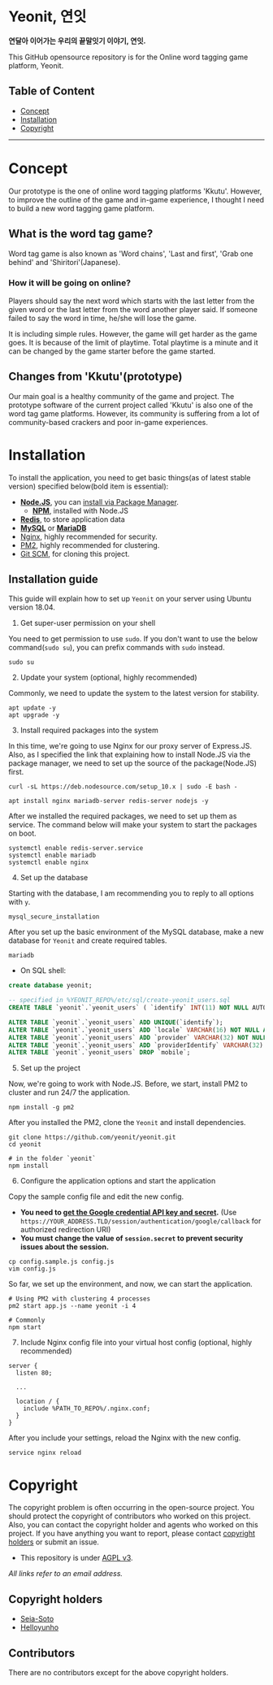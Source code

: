 # Yeonit, 연잇

**연달아 이어가는 우리의 끝말잇기 이야기, 연잇.**

This GitHub opensource repository is for the Online word tagging game platform, Yeonit.

## Table of Content

- [Concept](#Concept)
- [Installation](#Installation)
- [Copyright](#Copyright)

---

# Concept

Our prototype is the one of online word tagging platforms 'Kkutu'. However, to improve the outline of the game and in-game experience, I thought I need to build a new word tagging game platform.

## What is the word tag game?

Word tag game is also known as 'Word chains', 'Last and first', 'Grab one behind' and 'Shiritori'(Japanese).

### How it will be going on online?

Players should say the next word which starts with the last letter from the given word or the last letter from the word another player said. If someone failed to say the word in time, he/she will lose the game.

It is including simple rules. However, the game will get harder as the game goes. It is because of the limit of playtime. Total playtime is a minute and it can be changed by the game starter before the game started.

## Changes from 'Kkutu'(prototype)

Our main goal is a healthy community of the game and project. The prototype software of the current project called 'Kkutu' is also one of the word tag game platforms. However, its community is suffering from a lot of community-based crackers and poor in-game experiences.

# Installation

To install the application, you need to get basic things(as of latest stable version) specified below(bold item is essential):

- **[Node.JS](http://nodejs.org)**, you can [install via Package Manager](https://nodejs.org/en/download/package-manager/).
  - **[NPM](https://docs.npmjs.com)**, installed with Node.JS
- **[Redis](https://redis.io/download)**, to store application data
- **[MySQL](https://www.mysql.com/downloads/)** or **[MariaDB](https://mariadb.org/download/)**
- [Nginx](https://nginx.org/en/download.html), highly recommended for security.
- [PM2](http://pm2.keymetrics.io/docs/usage/pm2-doc-single-page/#installation), highly recommended for clustering.
- [Git SCM](https://git-scm.com/downloads), for cloning this project.

## Installation guide

This guide will explain how to set up `Yeonit` on your server using Ubuntu version 18.04.

1. Get super-user permission on your shell

You need to get permission to use `sudo`. If you don't want to use the below command(`sudo su`), you can prefix commands with `sudo` instead.

```shell
sudo su
```

2. Update your system (optional, highly recommended)

Commonly, we need to update the system to the latest version for stability.

```shell
apt update -y
apt upgrade -y
```

3. Install required packages into the system

In this time, we're going to use Nginx for our proxy server of Express.JS. Also, as I specified the link that explaining how to install Node.JS via the package manager, we need to set up the source of the package(Node.JS) first.

```shell
curl -sL https://deb.nodesource.com/setup_10.x | sudo -E bash -

apt install nginx mariadb-server redis-server nodejs -y
```

After we installed the required packages, we need to set up them as service. The command below will make your system to start the packages on boot.

```shell
systemctl enable redis-server.service
systemctl enable mariadb
systemctl enable nginx
```

4. Set up the database

Starting with the database, I am recommending you to reply to all options with `y`.

```shell
mysql_secure_installation
```

After you set up the basic environment of the MySQL database, make a new database for `Yeonit` and create required tables.

```shell
mariadb
```

- On SQL shell:

```sql
create database yeonit;

-- specified in %YEONIT_REPO%/etc/sql/create-yeonit_users.sql
CREATE TABLE `yeonit`.`yeonit_users` ( `identify` INT(11) NOT NULL AUTO_INCREMENT , `tag` VARCHAR(32) NOT NULL , `name` VARCHAR(64) NOT NULL , `avatar` VARCHAR(256) NOT NULL , `experience` INT(11) NOT NULL , `matchmakingRate` INT(11) NOT NULL DEFAULT '0' , `playedMatches` INT(11) NOT NULL , `createdTime` VARCHAR(32) NOT NULL , `lastSeenTime` VARCHAR(32) NOT NULL , `wonMatches` INT(11) NOT NULL , `defeatMatches` INT(11) NOT NULL , `blocked` TINYINT(1) NOT NULL DEFAULT '0' , `blockedReason` VARCHAR(2048) NOT NULL , `blockedUntil` VARCHAR(32) NOT NULL , `permission` INT(11) NOT NULL , `email` VARCHAR(320) NOT NULL , `status` INT(11) NOT NULL , `mobile` TINYINT(1) NOT NULL DEFAULT '0' , PRIMARY KEY (`identify`)) ENGINE = InnoDB;

ALTER TABLE `yeonit`.`yeonit_users` ADD UNIQUE(`identify`);
ALTER TABLE `yeonit`.`yeonit_users` ADD `locale` VARCHAR(16) NOT NULL AFTER `mobile`;
ALTER TABLE `yeonit`.`yeonit_users` ADD `provider` VARCHAR(32) NOT NULL AFTER `locale`;
ALTER TABLE `yeonit`.`yeonit_users` ADD `providerIdentify` VARCHAR(32) NOT NULL AFTER `provider`;
ALTER TABLE `yeonit`.`yeonit_users` DROP `mobile`;
```

5. Set up the project

Now, we're going to work with Node.JS. Before, we start, install PM2 to cluster and run 24/7 the application.

```shell
npm install -g pm2
```

After you installed the PM2, clone the `Yeonit` and install dependencies.

```shell
git clone https://github.com/yeonit/yeonit.git
cd yeonit

# in the folder `yeonit`
npm install
```

6. Configure the application options and start the application

Copy the sample config file and edit the new config.

- **You need to [get the Google credential API key and secret](https://console.developers.google.com/apis/credentials).** (Use `https://YOUR_ADDRESS.TLD/session/authentication/google/callback` for authorized redirection URI)
- **You must change the value of `session.secret` to prevent security issues about the session.**

```shell
cp config.sample.js config.js
vim config.js
```

So far, we set up the environment, and now, we can start the application.

```shell
# Using PM2 with clustering 4 processes
pm2 start app.js --name yeonit -i 4

# Commonly
npm start
```

7. Include Nginx config file into your virtual host config (optional, highly recommended)

```nginx
server {
  listen 80;

  ...

  location / {
    include %PATH_TO_REPO%/.nginx.conf;
  }
}
```

After you include your settings, reload the Nginx with the new config.

```shell
service nginx reload
```

# Copyright

The copyright problem is often occurring in the open-source project. You should protect the copyright of contributors who worked on this project. Also, you can contact the copyright holder and agents who worked on this project. If you have anything you want to report, please contact [copyright holders](#Copyright-holders) or submit an issue.

- This repository is under [AGPL v3](./LICENSE).

*All links refer to an email address.*

## Copyright holders

- [Seia-Soto](mailto:seia@outlook.kr)
- [Helloyunho](mailto:yunho050840@gmail.com)

## Contributors

There are no contributors except for the above copyright holders.
